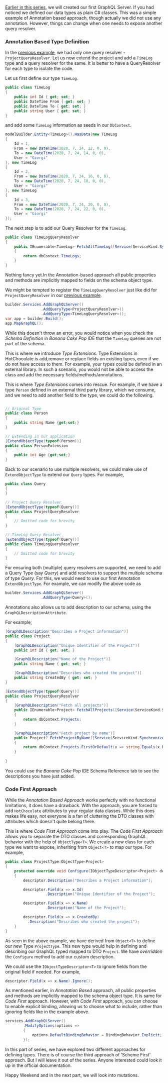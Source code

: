 [Earlier in this series](https://bytelanguage.com/2023/07/26/graphql-day-001-creating-your-first-graphql-server-with-hotchocolate/), we will created our first GraphQL Server. If you had noticed we defined our data types as plain C# classes. This was a simple example of Annotation based approach, though actually we did not use any annotation. However, things can change when one needs to expose another query resolver. 

### Annotation Based Type Definition
In the [previous example](https://bytelanguage.com/2023/07/26/graphql-day-001-creating-your-first-graphql-server-with-hotchocolate/), we had only one query resolver - `ProjectQueryResolver`. Let us now extend the project and add a `TimeLog` type and a query resolver for the same. It is better to have a QueryResolver for each type to isolate the code.

Let us first define our type `TimeLog`.
```csharp
public class TimeLog
{
    public int Id { get; set; }
    public DateTime From { get; set; }
    public DateTime To { get; set; }
    public string User { get; set; }
}
```

and add some `TimeLog` information as seeds in our `DbContext`.

```csharp
modelBuilder.Entity<TimeLog>().HasData(new TimeLog
{
    Id = 1,
    From = new DateTime(2020, 7, 24, 12, 0, 0),
    To = new DateTime(2020, 7, 24, 14, 0, 0),
    User = "Giorgi"
}, new TimeLog
{
    Id = 2,
    From = new DateTime(2020, 7, 24, 16, 0, 0),
    To = new DateTime(2020, 7, 24, 18, 0, 0),
    User = "Giorgi"
}, new TimeLog
{
    Id = 3,
    From = new DateTime(2020, 7, 24, 20, 0, 0),
    To = new DateTime(2020, 7, 24, 22, 0, 0),
    User = "Giorgi"
});
```

The next step is to add our Query Resolver for the `TimeLog`. 

```csharp
public class TimeLogQueryResolver
{
    public IEnumerable<TimeLog> FetchAllTimeLog([Service(ServiceKind.Synchronized)] DemoGraphContext dbContext)
    {
        return dbContext.TimeLogs;
    }
}
```

Nothing fancy yet.In the Annotation-based approach all public properties and methods are implicitly mapped to fields on the schema object type.

 We might be tempted to register the `TimeLogQueryResolver` just like did for `ProjectQueryResolver` in our [previous example](https://bytelanguage.com/2023/07/26/graphql-day-001-creating-your-first-graphql-server-with-hotchocolate/).

```csharp
builder.Services.AddGraphQLServer()
                .AddQueryType<ProjectQueryResolver>()
                .AddQueryType<TimeLogQueryResolver>();
var app = builder.Build();
app.MapGraphQL();
```

While this doesn't throw an error, you would notice when you check the _Schema Definition_ in _Banana Cake Pop_ IDE that the `TimeLog` queries are not part of the schema. 

This is where we introduce _Type Extensions_. Type Extensions in HotChocolate is add,remove or replace fields on existing types, even if we do not have access to them. For example, your types could be defined in an external library. In such a scenario, you would not be able to access the class and add the necessary fields/methods/annotations.

This is where _Type Extensions_ comes into rescue. For example, if we have a type `Person` defined in an external third party library, which we consume, and we need to add another field to the type, we could do the following.

```c#

// Original Type
public class Person
{
    public string Name {get;set;}
}

// Extending in our application
[ExtendObjectType(typeof(Person))]
public class PersonExtension
{
    public int Age {get;set;}
}
```

Back to our scenario to use multiple resolvers, we could make use of `ExtendObjectType` to extend our `Query` types. For example,

```csharp
public class Query
{
}

// Project Query Resolver
[ExtendObjectType(typeof(Query))]
public class ProjectQueryResolver
{
    // Omitted code for brevity
}

// TimeLog Query Resolver
[ExtendObjectType(typeof(Query))]
public class TimeLogQueryResolver
{
    // Omitted code for brevity
}
```

For ensuring both (multiple) query resolvers are supported, we need to add a Query Type (say _Query_) and add  resolvers to support the multiple schema of type  _Query_. For this, we would need to use our first Annotation `ExtendObjectType`.  For example, we can modify the above code as 

```csharp
builder.Services.AddGraphQLServer()
                .AddQueryType<Query>();

```

Annotations also allows us to add description to our schema, using the `GraphQLDescriptionAttribute`.

For example,
```csharp
[GraphQLDescription("Describes a Project information")]
public class Project
{
    [GraphQLDescription("Unique Identifier of the Project")]
    public int Id { get; set; }

    [GraphQLDescription("Name of the Project")]
    public string Name { get; set; }

    [GraphQLDescription("Describes who created the project")]
    public string CreatedBy { get; set; }
}

[ExtendObjectType(typeof(Query))]
public class ProjectQueryResolver
{
    [GraphQLDescription("Fetch all projects")]
    public IEnumerable<Project> FetchAllProjects([Service(ServiceKind.Synchronized)]DemoGraphContext dbContext)
    {
        return dbContext.Projects;
    }

    [GraphQLDescription("Fetch project by name")]
    public Project? FetchProjectByName([Service(ServiceKind.Synchronized)] DemoGraphContext dbContext,string projectName)
    {
        return dbContext.Projects.FirstOrDefault(x => string.Equals(x.Name, projectName, StringComparison.OrdinalIgnoreCase));
    }
    
}
```

You could use the  _Banana Cake Pop_ IDE Schema Reference tab to see the descriptions you have just added.


### Code First Approach

While the _Annotation Based Approach_ works perfectly with no functional limitations, it does have a drawback. With the approach, you are forced to add `HotChocolate` attributes to your regular data classes. While this does makes life easy, not everyone is a fan of cluttering the DTO classes with attributes which doesn't quite belong there.

This is where _Code First Approach_ come into play. The _Code First Approach_ allows you to separate the DTO classes and corresponding GraphQL behavior with the help of `ObjectType<T>`. We create a new class for each type we want to expose, inheriting from `Object<T>` to map our type. For example,

```csharp
public class ProjectType:ObjectType<Project>
{
    protected override void Configure(IObjectTypeDescriptor<Project> descriptor)
    {
        descriptor.Description("Describes a Project information");

        descriptor.Field(x => x.Id)
                  .Description("Unique Identifier of the Project");

        descriptor.Field(x => x.Name)
                  .Description("Name of the Project");

        descriptor.Field(x => x.CreatedBy)
          .Description("Describes who created the project");
    }
}
```

As seen in the above example, we have derived from `Object<T>` to define our new Type `ProjectType`. This new type would help in defining and describing our GraphQL typed mapped to DTO `Project`. We have _overridden_ the `Configure` method to add our custom description.

We could use the `IObjectTypeDescriptor<T>` to ignore fields from the original field if needed. For example,

```csharp
descriptor.Field(x => x.Name).Ignore();
```

As mentioned earlier, in _Annotation Based_ approach, all public properties and methods are implicitly mapped to the schema object type. It is same for _Code First_ approach. However, with _Code First_ approach, you can choose to enable explicit binding, allowing us to choose what to include, rather than _ignoring_ fields like in the example above.

```csharp
services.AddGraphQLServer()
        .ModifyOptions(options =>
        {
            options.DefaultBindingBehavior = BindingBehavior.Explicit;
        });
```


In this part of series, we have explored two different approaches for defining types. There is of course the third approach of 'Scheme First' approach. But I will leave it out of the series. Anyone interested could look it up in the official documentation.

Happy Weekend and in the next part, we will look into mutations.